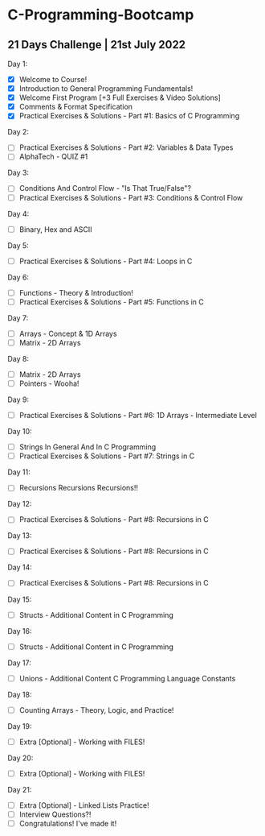 # C-Programming-Bootcamp
## 21 Days Challenge | 21st July 2022

Day 1:
  - [x] Welcome to Course!
  - [x] Introduction to General Programming Fundamentals!
  - [x] Welcome First Program  [+3 Full Exercises & Video Solutions]
  - [x] Comments & Format Specification
  - [x] Practical Exercises & Solutions - Part #1: Basics of C Programming

Day 2:
  - [ ] Practical Exercises & Solutions - Part #2: Variables & Data Types
  - [ ] AlphaTech - QUIZ #1

Day 3:
  - [ ] Conditions And Control Flow - "Is That True/False"?
  - [ ] Practical Exercises & Solutions - Part #3: Conditions & Control Flow

Day 4:
  - [ ] Binary, Hex and ASCII

Day 5:
  - [ ] Practical Exercises & Solutions - Part #4: Loops in C

Day 6:
  - [ ] Functions - Theory & Introduction!
  - [ ] Practical Exercises & Solutions - Part #5: Functions in C

Day 7:
  - [ ] Arrays - Concept & 1D Arrays
  - [ ] Matrix - 2D Arrays

Day 8:
  - [ ] Matrix - 2D Arrays
  - [ ] Pointers - Wooha!

Day 9:
  - [ ] Practical Exercises & Solutions - Part #6: 1D Arrays - Intermediate Level

Day 10:
  - [ ] Strings In General And In C Programming
  - [ ] Practical Exercises & Solutions - Part #7: Strings in C

Day 11:
  - [ ] Recursions Recursions Recursions!!

Day 12:
  - [ ] Practical Exercises & Solutions - Part #8: Recursions in C

Day 13:
  - [ ] Practical Exercises & Solutions - Part #8: Recursions in C

Day 14:
  - [ ] Practical Exercises & Solutions - Part #8: Recursions in C

Day 15:
  - [ ] Structs - Additional Content in C Programming

Day 16:
  - [ ] Structs - Additional Content in C Programming

Day 17:
  - [ ] Unions - Additional Content C Programming Language
  Constants

Day 18:
  - [ ] Counting Arrays - Theory, Logic, and Practice!

Day 19:
  - [ ] Extra [Optional] - Working with FILES!

Day 20:
  - [ ] Extra [Optional] - Working with FILES!

Day 21:
  - [ ] Extra [Optional] - Linked Lists Practice!
  - [ ] Interview Questions?!
  - [ ] Congratulations! I've made it!

